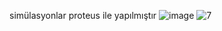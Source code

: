 simülasyonlar proteus ile yapılmıştır
![image](https://github.com/SelinBostan/Sayisal-Tasarim/assets/73159701/ba09050e-f37a-4880-8472-56778e1ba912)
![7](https://github.com/SelinBostan/Sayisal-Tasarim/assets/73159701/02664344-be8e-4fd6-9f78-063eb7c511a9)


